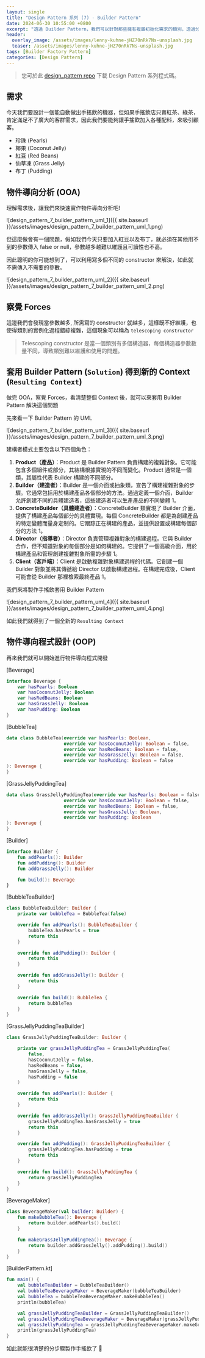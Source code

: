 ```yaml
---
layout: single
title: "Design Pattern 系列 (7) - Builder Pattern"
date: 2024-06-30 10:55:00 +0800
excerpt: "透過 Builder Pattern，我們可以針對那些擁有複雜初始化需求的類別，透過分步驟的方法來簡化其初始化過程。這不僅讓初始化過程更加靈活和可控，還有助於提升代碼的清晰度和易於維護性。"
header:
  overlay_image: /assets/images/lenny-kuhne-jHZ70nRk7Ns-unsplash.jpg
  teaser: /assets/images/lenny-kuhne-jHZ70nRk7Ns-unsplash.jpg
tags: [Builder Factory Pattern]
categories: [Design Pattern]
---
```


> 您可於此 [design_pattern repo](https://github.com/nickhuangcyh/design_pattern) 下載 Design Pattern 系列程式碼。

## 需求

今天我們要設計一個能自動做出手搖飲的機器，但如果手搖飲店只賣紅茶、綠茶，肯定滿足不了廣大的客群需求，因此我們要能夠讓手搖飲加入各種配料，來吸引顧客。

- 珍珠 (Pearls)
- 椰果 (Coconut Jelly)
- 紅豆 (Red Beans)
- 仙草凍 (Grass Jelly)
- 布丁 (Pudding)

## 物件導向分析 (OOA)

理解需求後，讓我們來快速實作物件導向分析吧!

![design_pattern_7_builder_pattern_uml_1]({{ site.baseurl }}/assets/images/design_pattern_7_builder_pattern_uml_1.png)

但這麼做會有一個問題，假如我們今天只要加入紅豆以及布丁，就必須在其他用不到的參數傳入 false or null，參數越多越難以維護且可讀性也不高。

因此聰明的你可能想到了，可以利用寫多個不同的 constructor 來解決，如此就不需傳入不需要的參數。

![design_pattern_7_builder_pattern_uml_2]({{ site.baseurl }}/assets/images/design_pattern_7_builder_pattern_uml_2.png)

## 察覺 Forces

這邊我們會發現當參數越多, 所需寫的 constructor 就越多，這樣既不好維護，也使得類別的實例化過程錯綜複雜，這個現象可以稱為 `telescoping constructor`

> Telescoping constructor 是當一個類別有多個構造器，每個構造器參數數量不同，導致類別難以維護和使用的問題。

## 套用 Builder Pattern (`Solution`) 得到新的 Context (`Resulting Context`)

做完 OOA，察覺 Forces，看清楚整個 Context 後，就可以來套用 Builder Pattern 解決這個問題

先來看一下 Builder Pattern 的 UML

![design_pattern_7_builder_pattern_uml_3]({{ site.baseurl }}/assets/images/design_pattern_7_builder_pattern_uml_3.png)

建構者模式主要包含以下四個角色：

1. **Product（產品）**：Product 是 Builder Pattern 負責構建的複雜對象。它可能包含多個組件或部分，其結構根據實現的不同而變化。Product 通常是一個類，其屬性代表 Builder 構建的不同部分。
2. **Builder（建造者）**：Builder 是一個介面或抽象類，宣告了構建複雜對象的步驟。它通常包括用於構建產品各個部分的方法。通過定義一個介面，Builder 允許創建不同的具體建造者，這些建造者可以生產產品的不同變體 1。
3. **ConcreteBuilder（具體建造者）**：ConcreteBuilder 類實現了 Builder 介面，提供了構建產品每個部分的具體實現。每個 ConcreteBuilder 都是為創建產品的特定變體而量身定制的。它跟踪正在構建的產品，並提供設置或構建每個部分的方法 1。
4. **Director（指導者）**：Director 負責管理複雜對象的構建過程。它與 Builder 合作，但不知道對象的每個部分是如何構建的。它提供了一個高級介面，用於構建產品和管理創建複雜對象所需的步驟 1。
5. **Client（客戶端）**：Client 是啟動複雜對象構建過程的代碼。它創建一個 Builder 對象並將其傳遞給 Director 以啟動構建過程。在構建完成後，Client 可能會從 Builder 那裡檢索最終產品 1。

我們來將製作手搖飲套用 Builder Pattern

![design_pattern_7_builder_pattern_uml_4]({{ site.baseurl }}/assets/images/design_pattern_7_builder_pattern_uml_4.png)

如此我們就得到了一個全新的 `Resulting Context`

## 物件導向程式設計 (OOP)

再來我們就可以開始進行物件導向程式開發

[Beverage]

```kotlin
interface Beverage {
    var hasPearls: Boolean
    var hasCoconutJelly: Boolean
    var hasRedBeans: Boolean
    var hasGrassJelly: Boolean
    var hasPudding: Boolean
}
```

[BubbleTea]

```kotlin
data class BubbleTea(override var hasPearls: Boolean,
                     override var hasCoconutJelly: Boolean = false,
                     override var hasRedBeans: Boolean = false,
                     override var hasGrassJelly: Boolean = false,
                     override var hasPudding: Boolean = false
): Beverage {
}
```

[GrassJellyPuddingTea]

```kotlin
data class GrassJellyPuddingTea(override var hasPearls: Boolean = false,
                     override var hasCoconutJelly: Boolean = false,
                     override var hasRedBeans: Boolean = false,
                     override var hasGrassJelly: Boolean,
                     override var hasPudding: Boolean
): Beverage {
}
```

[Builder]

```kotlin
interface Builder {
    fun addPearls(): Builder
    fun addPudding(): Builder
    fun addGrassJelly(): Builder

    fun build(): Beverage
}
```

[BubbleTeaBuilder]

```kotlin
class BubbleTeaBuilder: Builder {
    private var bubbleTea = BubbleTea(false)

    override fun addPearls(): BubbleTeaBuilder {
        bubbleTea.hasPearls = true
        return this
    }

    override fun addPudding(): Builder {
        return this
    }

    override fun addGrassJelly(): Builder {
        return this
    }

    override fun build(): BubbleTea {
        return bubbleTea
    }
}
```

[GrassJellyPuddingTeaBuilder]

```kotlin
class GrassJellyPuddingTeaBuilder: Builder {

    private var grassJellyPuddingTea = GrassJellyPuddingTea(
        false,
        hasCoconutJelly = false,
        hasRedBeans = false,
        hasGrassJelly = false,
        hasPudding = false
    )

    override fun addPearls(): Builder {
        return this
    }

    override fun addGrassJelly(): GrassJellyPuddingTeaBuilder {
        grassJellyPuddingTea.hasGrassJelly = true
        return this
    }

    override fun addPudding(): GrassJellyPuddingTeaBuilder {
        grassJellyPuddingTea.hasPudding = true
        return this
    }

    override fun build(): GrassJellyPuddingTea {
        return grassJellyPuddingTea
    }
}
```

[BeverageMaker]

```kotlin
class BeverageMaker(val builder: Builder) {
    fun makeBubbleTea(): Beverage {
        return builder.addPearls().build()
    }

    fun makeGrassJellyPuddingTea(): Beverage {
        return builder.addGrassJelly().addPudding().build()
    }
}
```

[BuilderPattern.kt]

```kotlin
fun main() {
    val bubbleTeaBuilder = BubbleTeaBuilder()
    val bubbleTeaBeverageMaker = BeverageMaker(bubbleTeaBuilder)
    val bubbleTea = bubbleTeaBeverageMaker.makeBubbleTea()
    println(bubbleTea)

    val grassJellyPuddingTeaBuilder = GrassJellyPuddingTeaBuilder()
    val grassJellyPuddingTeaBeverageMaker = BeverageMaker(grassJellyPuddingTeaBuilder)
    val grassJellyPuddingTea = grassJellyPuddingTeaBeverageMaker.makeGrassJellyPuddingTea()
    println(grassJellyPuddingTea)
}
```

如此就能很清楚的分步驟製作手搖飲了 🙌
